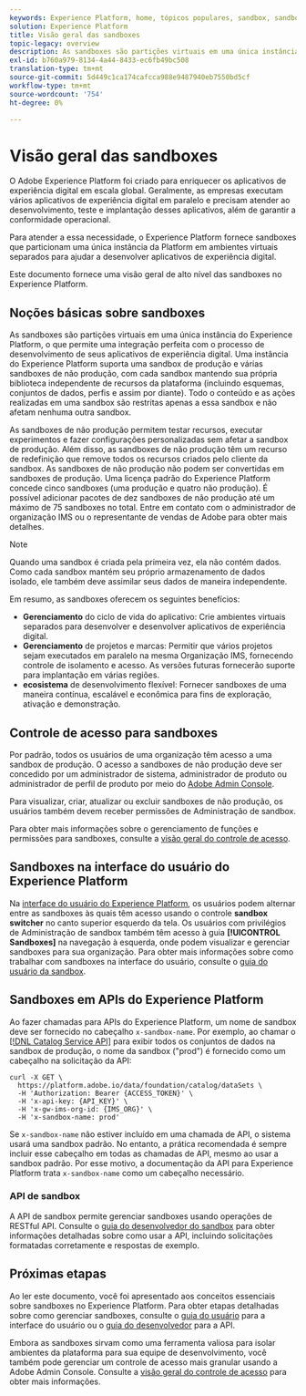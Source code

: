 ```yaml
---
keywords: Experience Platform, home, tópicos populares, sandbox, sandbox, teste, teste
solution: Experience Platform
title: Visão geral das sandboxes
topic-legacy: overview
description: As sandboxes são partições virtuais em uma única instância do Experience Platform, o que permite uma integração perfeita com o processo de desenvolvimento de seus aplicativos de experiência digital.
exl-id: b760a979-8134-4a44-8433-ec6fb49bc508
translation-type: tm+mt
source-git-commit: 5d449c1ca174cafcca988e9487940eb7550bd5cf
workflow-type: tm+mt
source-wordcount: '754'
ht-degree: 0%

---
```


# Visão geral das sandboxes

O Adobe Experience Platform foi criado para enriquecer os aplicativos de experiência digital em escala global. Geralmente, as empresas executam vários aplicativos de experiência digital em paralelo e precisam atender ao desenvolvimento, teste e implantação desses aplicativos, além de garantir a conformidade operacional.

Para atender a essa necessidade, o Experience Platform fornece sandboxes que particionam uma única instância da Platform em ambientes virtuais separados para ajudar a desenvolver aplicativos de experiência digital.

Este documento fornece uma visão geral de alto nível das sandboxes no Experience Platform.

## Noções básicas sobre sandboxes

As sandboxes são partições virtuais em uma única instância do Experience Platform, o que permite uma integração perfeita com o processo de desenvolvimento de seus aplicativos de experiência digital. Uma instância do Experience Platform suporta uma sandbox de produção e várias sandboxes de não produção, com cada sandbox mantendo sua própria biblioteca independente de recursos da plataforma (incluindo esquemas, conjuntos de dados, perfis e assim por diante).  Todo o conteúdo e as ações realizadas em uma sandbox são restritas apenas a essa sandbox e não afetam nenhuma outra sandbox.

As sandboxes de não produção permitem testar recursos, executar experimentos e fazer configurações personalizadas sem afetar a sandbox de produção. Além disso, as sandboxes de não produção têm um recurso de redefinição que remove todos os recursos criados pelo cliente da sandbox. As sandboxes de não produção não podem ser convertidas em sandboxes de produção. Uma licença padrão do Experience Platform concede cinco sandboxes (uma produção e quatro não produção). É possível adicionar pacotes de dez sandboxes de não produção até um máximo de 75 sandboxes no total. Entre em contato com o administrador de organização IMS ou o representante de vendas de Adobe para obter mais detalhes.

>[!NOTE]
>
>Quando uma sandbox é criada pela primeira vez, ela não contém dados. Como cada sandbox mantém seu próprio armazenamento de dados isolado, ele também deve assimilar seus dados de maneira independente.

Em resumo, as sandboxes oferecem os seguintes benefícios:

* **Gerenciamento** do ciclo de vida do aplicativo: Crie ambientes virtuais separados para desenvolver e desenvolver aplicativos de experiência digital.
* **Gerenciamento** de projetos e marcas: Permitir que vários projetos sejam executados em paralelo na mesma Organização IMS, fornecendo controle de isolamento e acesso. As versões futuras fornecerão suporte para implantação em várias regiões.
* **ecosistema** de desenvolvimento flexível: Fornecer sandboxes de uma maneira contínua, escalável e econômica para fins de exploração, ativação e demonstração.

## Controle de acesso para sandboxes

Por padrão, todos os usuários de uma organização têm acesso a uma sandbox de produção. O acesso a sandboxes de não produção deve ser concedido por um administrador de sistema, administrador de produto ou administrador de perfil de produto por meio do [Adobe Admin Console](https://adminconsole.adobe.com).

Para visualizar, criar, atualizar ou excluir sandboxes de não produção, os usuários também devem receber permissões de Administração de sandbox.

Para obter mais informações sobre o gerenciamento de funções e permissões para sandboxes, consulte a [visão geral do controle de acesso](../access-control/home.md).

## Sandboxes na interface do usuário do Experience Platform

Na [interface do usuário do Experience Platform](https://platform.adobe.com), os usuários podem alternar entre as sandboxes às quais têm acesso usando o controle **sandbox switcher** no canto superior esquerdo da tela.  Os usuários com privilégios de Administração de sandbox também têm acesso à guia **[!UICONTROL Sandboxes]** na navegação à esquerda, onde podem visualizar e gerenciar sandboxes para sua organização. Para obter mais informações sobre como trabalhar com sandboxes na interface do usuário, consulte o [guia do usuário da sandbox](ui/overview.md).

## Sandboxes em APIs do Experience Platform

Ao fazer chamadas para APIs do Experience Platform, um nome de sandbox deve ser fornecido no cabeçalho `x-sandbox-name`. Por exemplo, ao chamar o [[!DNL Catalog Service API]](https://www.adobe.io/apis/experienceplatform/home/api-reference.html#!acpdr/swagger-specs/catalog.yaml) para exibir todos os conjuntos de dados na sandbox de produção, o nome da sandbox (&quot;prod&quot;) é fornecido como um cabeçalho na solicitação da API:

```shell
curl -X GET \
  https://platform.adobe.io/data/foundation/catalog/dataSets \
  -H 'Authorization: Bearer {ACCESS_TOKEN}' \
  -H 'x-api-key: {API_KEY}' \
  -H 'x-gw-ims-org-id: {IMS_ORG}' \
  -H 'x-sandbox-name: prod'
```

Se `x-sandbox-name` não estiver incluído em uma chamada de API, o sistema usará uma sandbox padrão. No entanto, a prática recomendada é sempre incluir esse cabeçalho em todas as chamadas de API, mesmo ao usar a sandbox padrão. Por esse motivo, a documentação da API para Experience Platform trata `x-sandbox-name` como um cabeçalho necessário.

### API de sandbox

A API de sandbox permite gerenciar sandboxes usando operações de RESTful API. Consulte o [guia do desenvolvedor do sandbox](api/getting-started.md) para obter informações detalhadas sobre como usar a API, incluindo solicitações formatadas corretamente e respostas de exemplo.

## Próximas etapas

Ao ler este documento, você foi apresentado aos conceitos essenciais sobre sandboxes no Experience Platform. Para obter etapas detalhadas sobre como gerenciar sandboxes, consulte o [guia do usuário](ui/overview.md) para a interface do usuário ou o [guia do desenvolvedor](./api/getting-started.md) para a API.

Embora as sandboxes sirvam como uma ferramenta valiosa para isolar ambientes da plataforma para sua equipe de desenvolvimento, você também pode gerenciar um controle de acesso mais granular usando a Adobe Admin Console. Consulte a [visão geral do controle de acesso](../access-control/home.md) para obter mais informações.
